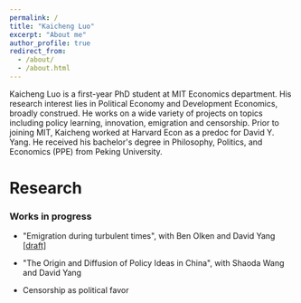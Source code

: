 ```yaml
---
permalink: /
title: "Kaicheng Luo"
excerpt: "About me"
author_profile: true
redirect_from: 
  - /about/
  - /about.html
---
```


Kaicheng Luo is a first-year PhD student at MIT Economics department. His research interest lies in Political Economy and Development Economics, broadly construed. He works on a wide variety of projects on topics including policy learning, innovation, emigration and censorship. Prior to joining MIT, Kaicheng worked at Harvard Econ as a predoc for David Y. Yang. He received his bachelor's degree in Philosophy, Politics, and Economics (PPE) from Peking University.

Research
======
### Works in progress
- "Emigration during turbulent times", with Ben Olken and David Yang [[draft]](https://www.kaichengluo.com/files/emigration_draft.pdf)

- "The Origin and Diffusion of Policy Ideas in China", with Shaoda Wang and David Yang

- Censorship as political favor